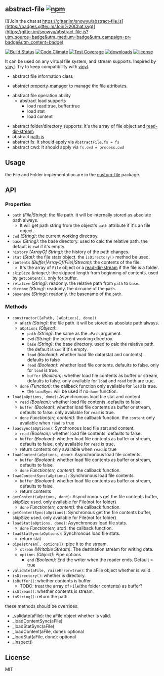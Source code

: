 ## abstract-file [![npm](https://img.shields.io/npm/v/abstract-file.svg)](https://npmjs.org/package/abstract-file)

[![Join the chat at https://gitter.im/snowyu/abstract-file.js](https://badges.gitter.im/Join%20Chat.svg)](https://gitter.im/snowyu/abstract-file.js?utm_source=badge&utm_medium=badge&utm_campaign=pr-badge&utm_content=badge)

[![Build Status](https://img.shields.io/travis/snowyu/abstract-file.js/master.svg)](http://travis-ci.org/snowyu/abstract-file.js)
[![Code Climate](https://codeclimate.com/github/snowyu/abstract-file.js/badges/gpa.svg)](https://codeclimate.com/github/snowyu/abstract-file.js)
[![Test Coverage](https://codeclimate.com/github/snowyu/abstract-file.js/badges/coverage.svg)](https://codeclimate.com/github/snowyu/abstract-file.js/coverage)
[![downloads](https://img.shields.io/npm/dm/abstract-file.svg)](https://npmjs.org/package/abstract-file)
[![license](https://img.shields.io/npm/l/abstract-file.svg)](https://npmjs.org/package/abstract-file)

It can be used on any virtual file system, and stream supports. Inspired by [vinyl][vinyl].
Try to keep compatibility with [vinyl][vinyl].

[vinyl]:https://github.com/wearefractal/vinyl

+ abstract file information class
* abstract [property-manager](https://github.com/snowyu/property-manager.js) to manage the file attributes.
+ abstract file operation ability
  + abstract load supports
    * load read:true, buffer:true
    * load stat
    * load content
* abstract folder/directory supports: It's the array of file object and [read-dir-stream](https://github.com/snowyu/read-dir-stream.js)
* abstract [path.js](https://github.com/snowyu/path.js)
* abstract fs: It should apply via `AbstractFile.fs = fs`
* abstract cwd: It should apply via `fs.cwd = process.cwd`

## Usage

the File and Folder implementation are in the [custom-file](https://github.com/snowyu/custom-file.js) package.


## API

### Properties

* `path` *(File|String)*: the file path. it will be internally stored as absolute path always.
  * It will get path string from the object's `path` attribute if it's an file object.
* `cwd` *(String)*: the current working directroy.
* `base` *(String)*: the base directory. used to calc the relative path.
  the default is `cwd` if it's empty.
* `history` *(ArrayOf String)*: the history of the path changes.
* `stat` *(Stat)*: the file stats object. the `isDirectory()` method be used.
* `contents` *(Buffer|ArrayOf(File)|Stream)*: the contents of the file.
  * It's the array of `File` object or a [read-dir-stream](https://github.com/snowyu/read-dir-stream.js) if the file is a folder.
* `skipSize` *(Integer)*: the skipped length from beginning of contents. used by `getContent()`.
  only for buffer.
* `relative` *(String)*: readonly. the relative path from `path` to `base`.
* `dirname` *(String)*: readonly. the dirname of the `path`.
* `basename` *(String)*: readonly. the basename of the `path`.


### Methods

* `constructor([aPath, ]aOptions[, done])`
  * `aPath` *(String)*: the file path. it will be stored as absolute path always.
  * `aOptions` *(Object)*:
    * `path` *(String)*: the same as the `aPath` argument.
    * `cwd` *(String)*: the current working directroy.
    * `base` *(String)*: the base directory. used to calc the relative path.
      the default is `cwd` if it's empty.
    * `load` *(Boolean)*: whether load file data(stat and contents). defaults to false
    * `read` *(Boolean)*: whether load file contents. defaults to false. only for `load` is true.
    * `buffer` *(Boolean)*: whether load file contents as buffer or stream, defaults to false.
       only available for `load` and `read` both are true.
  * `done` *(Function)*: the callback function only available for `load` is true.
    * the `loadSync` will be used if no `done` function.
* `load(aOptions, done)`: Asynchronous load file stat and content.
    * `read` *(Boolean)*: whether load file contents. defaults to false.
    * `buffer` *(Boolean)*: whether load file contents as buffer or stream, defaults to false.
       only available for `read` is true.
  * `done` *Function(err, content)*: the callback function. the `content` only available when `read` is true
* `loadSync(aOptions)`: Synchronous load file stat and content.
    * `read` *(Boolean)*: whether load file contents. defaults to false.
    * `buffer` *(Boolean)*: whether load file contents as buffer or stream, defaults to false.
       only available for `read` is true.
    * return contents only available when `read` is true
* `loadContent(aOptions, done)`: Asynchronous load file contents.
    * `buffer` *(Boolean)*: whether load file contents as buffer or stream, defaults to false.
  * `done` *Function(err, content)*: the callback function.
* `loadContentSync(aOptions)`: Synchronous load file contents.
    * `buffer` *(Boolean)*: whether load file contents as buffer or stream, defaults to false.
    * return contents
* `getContent(aOptions, done)`: Asynchronous get the file contents buffer, skipSize used.
  only available for File(not for folder)
  * `done` *Function(err, content)*: the callback function.
* `getContentSync(aOptions)`: Synchronous get the file contents buffer, skipSize used.
  only available for File(not for folder)
* `loadStat(aOptions, done)`: Asynchronous load file stats.
  * `done` *Function(err, stat)*: the callback function.
* `loadStatSync(aOptions)`: Synchronous load file stats.
    * return stat
* `pipe(stream[, options])`: pipe it to the stream.
  * `stream` *(Writable Stream)*: The destination stream for writing data.
  * `options` *(Object)*: Pipe options
    * `end` *(Boolean)*: End the writer when the reader ends. Default = true
* `validate(aFile, raiseError=true)`: the aFile object whether is valid.
* `isDirectory()`: whether is directory.
* `isBuffer()`: whether contents is buffer.
  * TODO: treat the array of `File`(the folder contents) as buffer?
* `isStream()`: whether contents is stream.
* `toString()`: return the path.

these methods should be overrides:

* _validate(aFile): the aFile object whether is valid.
* _loadContentSync(aFile)
* _loadStatSync(aFile)
* _loadContent(aFile, done): optional
* _loadStat(aFile, done): optional
* _inspect()

## License

MIT

